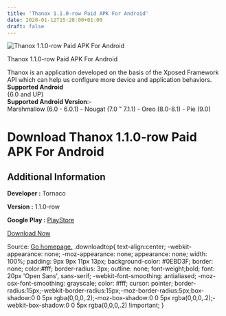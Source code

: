 ```yaml
---
title: 'Thanox 1.1.0-row Paid APK For Android'
date: 2020-01-12T15:28:00+01:00
draft: false
---
```


![Thanox 1.1.0-row Paid APK For Android](https://i1.wp.com/apkhome.net/wp-content/uploads/2020/01/Thanox-1.1.0-row-Paid.png "Thanox 1.1.0-row Paid APK For Android")

  

Thanox 1.1.0-row Paid APK For Android

Thanox is an application developed on the basis of the Xposed Framework API which can help us configure more device and application behaviors.  
**Supported Android**  
{6.0 and UP}  
**Supported Android Version**:-  
Marshmallow (6.0 - 6.0.1) - Nougat (7.0 " 7.1.1) - Oreo (8.0-8.1) - Pie (9.0)

Download Thanox 1.1.0-row Paid APK For Android
==============================================

Additional Information
----------------------

**Developer :** Tornaco

**Version :** 1.1.0-row

**Google Play :** [PlayStore](https://play.google.com/store/apps/details?id=github.tornaco.android.thanos.pro)

  

[Download Now](https://store4app.co/post/thanox-1-1-0-row-paid-apk-for-android_1578644339)

  
Source: [Go homepage.](https://store4app.co/post/thanox-1-1-0-row-paid-apk-for-android_1578644339) .downloadtop{ text-align:center; -webkit-appearance: none; -moz-appearance: none; appearance: none; width: 100%; padding: 9px 9px 11px 13px; background-color: #0EBD3F; border: none; color:#fff; border-radius: 3px; outline: none; font-weight;bold; font: 20px 'Open Sans', sans-serif; -webkit-font-smoothing: antialiased; -moz-osx-font-smoothing: grayscale; color: #fff; cursor: pointer; border-radius:15px;-webkit-border-radius:15px;-moz-border-radius:5px;box-shadow:0 0 5px rgba(0,0,0,.2);-moz-box-shadow:0 0 5px rgba(0,0,0,.2);-webkit-box-shadow:0 0 5px rgba(0,0,0,.2) !important; }